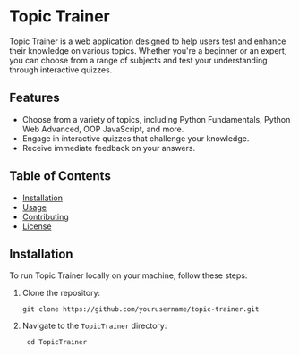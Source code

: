 # Topic Trainer

Topic Trainer is a web application designed to help users test and enhance their knowledge on various topics. Whether you're a beginner or an expert, you can choose from a range of subjects and test your understanding through interactive quizzes.

## Features

- Choose from a variety of topics, including Python Fundamentals, Python Web Advanced, OOP JavaScript, and more.
- Engage in interactive quizzes that challenge your knowledge.
- Receive immediate feedback on your answers.

## Table of Contents

- [Installation](#installation)
- [Usage](#usage)
- [Contributing](#contributing)
- [License](#license)

## Installation

To run Topic Trainer locally on your machine, follow these steps:

1. Clone the repository:

   ```shell
   git clone https://github.com/yourusername/topic-trainer.git
   ```

2. Navigate to the `TopicTrainer` directory:

   ```shell
    cd TopicTrainer
    ```